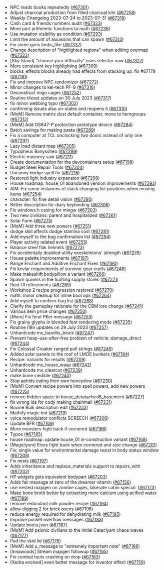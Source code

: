 * NPC reads books repeatedly ([#67301](https://github.com/CleverRaven/Cataclysm-DDA/pull/67301))
* Adjust charcoal production from filled charcoal kiln ([#67258](https://github.com/CleverRaven/Cataclysm-DDA/pull/67258))
* Weekly Changelog 2023-07-24 to 2023-07-31 ([#67319](https://github.com/CleverRaven/Cataclysm-DDA/pull/67319))
* Cash card & friends numbers audit ([#67323](https://github.com/CleverRaven/Cataclysm-DDA/pull/67323))
* More port arithmetic functions to math ([#67236](https://github.com/CleverRaven/Cataclysm-DDA/pull/67236))
* Use mutation visibility as condition ([#67293](https://github.com/CleverRaven/Cataclysm-DDA/pull/67293))
* Limit the amount of assassins that can spawn ([#67313](https://github.com/CleverRaven/Cataclysm-DDA/pull/67313))
* Fix some guns looks_like ([#67337](https://github.com/CleverRaven/Cataclysm-DDA/pull/67337))
* Change description of "highlighted regions" when editing overmap ([#67322](https://github.com/CleverRaven/Cataclysm-DDA/pull/67322))
* [Sky Island] "choose your difficulty" uses selector now ([#67327](https://github.com/CleverRaven/Cataclysm-DDA/pull/67327))
* More consistent key highlighting ([#67309](https://github.com/CleverRaven/Cataclysm-DDA/pull/67309))
* blocks_effects blocks already had effects from stacking up. fix #67179 ([#67181](https://github.com/CleverRaven/Cataclysm-DDA/pull/67181))
* Fix and improve NPC randomizer ([#67272](https://github.com/CleverRaven/Cataclysm-DDA/pull/67272))
* Minor changes to kel-tech PF-9 ([#67316](https://github.com/CleverRaven/Cataclysm-DDA/pull/67316))
* Deconstruct migo cages ([#67252](https://github.com/CleverRaven/Cataclysm-DDA/pull/67252))
* Routine tileset updates on 30 July 2023 ([#67317](https://github.com/CleverRaven/Cataclysm-DDA/pull/67317))
* fix minor webbing typo ([#67302](https://github.com/CleverRaven/Cataclysm-DDA/pull/67302))
* confirming issues also un-stales and reopens it ([#67310](https://github.com/CleverRaven/Cataclysm-DDA/pull/67310))
* [MoM] Remove matrix dust default container, move to itemgroups ([#67312](https://github.com/CleverRaven/Cataclysm-DDA/pull/67312))
* [MoM] Add OS647-P protection prototype device  ([#67284](https://github.com/CleverRaven/Cataclysm-DDA/pull/67284))
* Batch savings for making pasta ([#67289](https://github.com/CleverRaven/Cataclysm-DDA/pull/67289))
* Fix a computer at TCL unclocking two doors instead of only one ([#67297](https://github.com/CleverRaven/Cataclysm-DDA/pull/67297))
* Lazy load distant map ([#67305](https://github.com/CleverRaven/Cataclysm-DDA/pull/67305))
* Typopheus Banyssheo ([#67299](https://github.com/CleverRaven/Cataclysm-DDA/pull/67299))
* Electric masonry saw ([#67211](https://github.com/CleverRaven/Cataclysm-DDA/pull/67211))
* Create documentation for the devcontainers setup ([#67198](https://github.com/CleverRaven/Cataclysm-DDA/pull/67198))
* Budget Steel Repair Tools ([#67204](https://github.com/CleverRaven/Cataclysm-DDA/pull/67204))
* Uncanny dodge spell fix ([#67218](https://github.com/CleverRaven/Cataclysm-DDA/pull/67218))
* Restored light industry expansion ([#67298](https://github.com/CleverRaven/Cataclysm-DDA/pull/67298))
* House roadmap: house_01 abandoned version improvements ([#67292](https://github.com/CleverRaven/Cataclysm-DDA/pull/67292))
* AIM: Fix some instances of stack changing list positions when moving items ([#67254](https://github.com/CleverRaven/Cataclysm-DDA/pull/67254))
* character: fix fine detail vision ([#67295](https://github.com/CleverRaven/Cataclysm-DDA/pull/67295))
* Better description for diary keybinding ([#67308](https://github.com/CleverRaven/Cataclysm-DDA/pull/67308))
* Fix windows.h casing for mingw ([#67303](https://github.com/CleverRaven/Cataclysm-DDA/pull/67303))
* Two new civilians: parent and hospitalized ([#67261](https://github.com/CleverRaven/Cataclysm-DDA/pull/67261))
* Solar Farm ([#67275](https://github.com/CleverRaven/Cataclysm-DDA/pull/67275))
* [MoM] Add three new powers ([#67251](https://github.com/CleverRaven/Cataclysm-DDA/pull/67251))
* dodge skill affects dodge stamina cost ([#67281](https://github.com/CleverRaven/Cataclysm-DDA/pull/67281))
* Add myself to the bug confirmation list ([#67294](https://github.com/CleverRaven/Cataclysm-DDA/pull/67294))
* Player activity related event ([#67255](https://github.com/CleverRaven/Cataclysm-DDA/pull/67255))
* Balance steel flak helmets ([#67273](https://github.com/CleverRaven/Cataclysm-DDA/pull/67273))
* Fix accidentally doubled utility exoskeletons' strength ([#67276](https://github.com/CleverRaven/Cataclysm-DDA/pull/67276))
* House palette improvements ([#67187](https://github.com/CleverRaven/Cataclysm-DDA/pull/67187))
* Range Enchant and Additive Enchant Fixes ([#67190](https://github.com/CleverRaven/Cataclysm-DDA/pull/67190))
* Fix kevlar requirements of survivor gear crafts ([#67246](https://github.com/CleverRaven/Cataclysm-DDA/pull/67246))
* Make makeshift bodypillow a variant ([#67266](https://github.com/CleverRaven/Cataclysm-DDA/pull/67266))
* Spawn quivers in the hunting supply stores ([#67271](https://github.com/CleverRaven/Cataclysm-DDA/pull/67271))
* Rust UI refinements ([#67269](https://github.com/CleverRaven/Cataclysm-DDA/pull/67269))
* Workshop 2 recipe progression restored ([#67270](https://github.com/CleverRaven/Cataclysm-DDA/pull/67270))
* math: minor cleanup for inline bool ops ([#67264](https://github.com/CleverRaven/Cataclysm-DDA/pull/67264))
* Add myself to confirm-bug list ([#67268](https://github.com/CleverRaven/Cataclysm-DDA/pull/67268))
* Clarify the gameplay rationale for the CBM lore change ([#67241](https://github.com/CleverRaven/Cataclysm-DDA/pull/67241))
* Various item price changes ([#67250](https://github.com/CleverRaven/Cataclysm-DDA/pull/67250))
* [Mom] Fix feral PKer message ([#67253](https://github.com/CleverRaven/Cataclysm-DDA/pull/67253))
* Fix grainy glyphs in blended font rendering mode ([#67235](https://github.com/CleverRaven/Cataclysm-DDA/pull/67235))
* Routine i18n updates on 29 July 2023 ([#67257](https://github.com/CleverRaven/Cataclysm-DDA/pull/67257))
* Unhardcode mx_bandits_block ([#67247](https://github.com/CleverRaven/Cataclysm-DDA/pull/67247))
* Prevent heap-use-after-free problem of vehicle::damage_direct ([#67244](https://github.com/CleverRaven/Cataclysm-DDA/pull/67244))
* Fix Colossal Croaker ranged pull strings ([#67249](https://github.com/CleverRaven/Cataclysm-DDA/pull/67249))
* Added solar panels to the roof of LMOE bunkers ([#67184](https://github.com/CleverRaven/Cataclysm-DDA/pull/67184))
* Recipe: variants for results ([#67209](https://github.com/CleverRaven/Cataclysm-DDA/pull/67209))
* Unhardcode mx_house_wasp ([#67242](https://github.com/CleverRaven/Cataclysm-DDA/pull/67242))
* Unhardcode mx_clearcut ([#67239](https://github.com/CleverRaven/Cataclysm-DDA/pull/67239))
* make bone inedible ([#67240](https://github.com/CleverRaven/Cataclysm-DDA/pull/67240))
* Stop aphids eating their own honeydew ([#67230](https://github.com/CleverRaven/Cataclysm-DDA/pull/67230))
* [MoM] Convert recipe powers into spell powers, add new powers ([#67225](https://github.com/CleverRaven/Cataclysm-DDA/pull/67225))
* remove hidden space in house_detatached8_basement ([#67227](https://github.com/CleverRaven/Cataclysm-DDA/pull/67227))
* fix wrong ids for cody making chainmail ([#67231](https://github.com/CleverRaven/Cataclysm-DDA/pull/67231))
* Bovine Bulk description edit ([#67222](https://github.com/CleverRaven/Cataclysm-DDA/pull/67222))
* Mathify magic.md ([#67219](https://github.com/CleverRaven/Cataclysm-DDA/pull/67219))
* voice remodulator conflicts SCREECH ([#67206](https://github.com/CleverRaven/Cataclysm-DDA/pull/67206))
* Update BFR ([#67169](https://github.com/CleverRaven/Cataclysm-DDA/pull/67169))
* More monsters fight back if cornered ([#67186](https://github.com/CleverRaven/Cataclysm-DDA/pull/67186))
* Typos ([#67185](https://github.com/CleverRaven/Cataclysm-DDA/pull/67185))
* house roadmap: update house_01 in-construction variant ([#67168](https://github.com/CleverRaven/Cataclysm-DDA/pull/67168))
* [Magiclysm] Elves fight back when cornered and size change ([#67201](https://github.com/CleverRaven/Cataclysm-DDA/pull/67201))
* Fix: single value for environmental damage resist in body status window ([#67208](https://github.com/CleverRaven/Cataclysm-DDA/pull/67208))
* Fix nests ([#67197](https://github.com/CleverRaven/Cataclysm-DDA/pull/67197))
* Adds inheritance and replace_materials support to repairs_with ([#67202](https://github.com/CleverRaven/Cataclysm-DDA/pull/67202))
* HP widgets gets equivalent bodypart ([#67203](https://github.com/CleverRaven/Cataclysm-DDA/pull/67203))
* Adds fail message at zero of the dreamer vitamin ([#67156](https://github.com/CleverRaven/Cataclysm-DDA/pull/67156))
* use nested mapgen on zombie cages, lakeside cabin special. ([#67173](https://github.com/CleverRaven/Cataclysm-DDA/pull/67173))
* Make bone broth better by extracting more calcium using acified water. ([#67199](https://github.com/CleverRaven/Cataclysm-DDA/pull/67199))
* remove redundant milk powder recipe ([#67194](https://github.com/CleverRaven/Cataclysm-DDA/pull/67194))
* allow digging 2 for brick ovens ([#67196](https://github.com/CleverRaven/Cataclysm-DDA/pull/67196))
* reduce energy required for dehydrating milk ([#67195](https://github.com/CleverRaven/Cataclysm-DDA/pull/67195))
* Improve pocket overflow messages ([#67183](https://github.com/CleverRaven/Cataclysm-DDA/pull/67183))
* Update boots.json ([#67167](https://github.com/CleverRaven/Cataclysm-DDA/pull/67167))
* [MoM] Add psionic civilians to the initial Cataclysm chaos waves ([#67177](https://github.com/CleverRaven/Cataclysm-DDA/pull/67177))
* Pad the skid lid ([#67176](https://github.com/CleverRaven/Cataclysm-DDA/pull/67176))
* [MoM] Add u_message to "extremely important note" ([#67166](https://github.com/CleverRaven/Cataclysm-DDA/pull/67166))
* [Innawoods] Stream mapgen followup ([#67165](https://github.com/CleverRaven/Cataclysm-DDA/pull/67165))
* Fix combat tools crashing on drop ([#67163](https://github.com/CleverRaven/Cataclysm-DDA/pull/67163))
* [Xedra evolved] even better message for inventor effect ([#67159](https://github.com/CleverRaven/Cataclysm-DDA/pull/67159))
